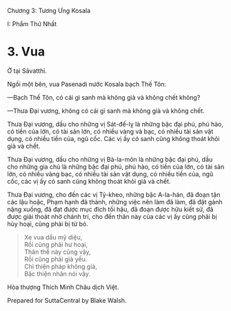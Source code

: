  

Chương 3: Tương Ưng Kosala

I: Phẩm Thứ Nhất

# 3\. Vua

Ở tại Sāvatthi.

Ngồi một bên, vua Pasenadi nước Kosala bạch Thế Tôn:

—Bạch Thế Tôn, có cái gì sanh mà không già và không chết không?

—Thưa Ðại vương, không có cái gì sanh mà không già và không chết.

Thưa Ðại vương, dầu cho những vị Sát-đế-lỵ là những bậc đại phú, phú hào, có tiền của lớn, có tài sản lớn, có nhiều vàng và bạc, có nhiều tài sản vật dụng, có nhiều tiền của, ngũ cốc. Các vị ấy có sanh cũng không thoát khỏi già và chết.

Thưa Ðại vương, dầu cho những vị Bà-la-môn là những bậc đại phú, dầu cho những gia chủ là những bậc đại phú, phú hào, có tiền của lớn, có tài sản lớn, có nhiều vàng bạc, có nhiều tài sản vật dụng, có nhiều tiền của, ngũ cốc, các vị ấy có sanh cũng không thoát khỏi già và chết.

Thưa Ðại vương, cho đến các vị Tỷ-kheo, những bậc A-la-hán, đã đoạn tận các lậu hoặc, Phạm hạnh đã thành, những việc nên làm đã làm, đã đặt gánh nặng xuống, đã đạt được mục đích tối hậu, đã đoạn được hữu kiết sử, đã được giải thoát nhờ chánh trí, cho đến thân này của các vị ấy cũng phải bị hủy hoại, cũng phải bị từ bỏ.

> Xe vua dầu mỹ diệu,  
> Rồi cũng phải hư hoại,  
> Thân thể này cũng vậy,  
> Rồi cũng phải già yếu.  
> Chỉ thiện pháp không già,  
> Bậc thiện nhân nói vậy.

Hòa thượng Thích Minh Châu dịch Việt.

Prepared for SuttaCentral by Blake Walsh.